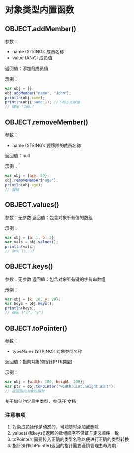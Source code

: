 # 对象类型内置函数

## OBJECT.addMember()

参数：
- name (STRING): 成员名称
- value (ANY): 成员值

返回值：添加的成员值

示例：
```javascript
var obj = {};
obj.addMember("name", "John");
println(obj.name); 
println(obj["name"]); //下标方式取值
// 输出 "John"
```

## OBJECT.removeMember()

参数：
- name (STRING): 要移除的成员名称

返回值：null

示例：
```javascript
var obj = {age: 20};
obj.removeMember("age");
println(obj.age);
// 报错
```

## OBJECT.values()

参数：无参数
返回值：包含对象所有值的数组

示例：
```javascript
var obj = {a: 1, b: 2};
var vals = obj.values();
println(vals);
// 输出 [1, 2]
```

## OBJECT.keys()

参数：无参数
返回值：包含对象所有键的字符串数组

示例：
```javascript
var obj = {x: 10, y: 20};
var keys = obj.keys();
println(keys);
// 输出 ["x", "y"]
```

## OBJECT.toPointer()

参数：
- typeName (STRING): 对象类型名称

返回值：指向对象的指针(PTR类型)

示例：
```javascript
var obj = {width: 100, height: 200};
var ptr = obj.toPointer("width:uint,height:uint");
// 返回指向对象的指针
```
关于如何约定原生类型，参见FFI文档

### 注意事项

1. 对象成员操作是动态的，可以随时添加或删除
2. values()和keys()返回的数组顺序不保证与定义顺序一致
3. toPointer()需要传入正确的类型名称以便进行正确的类型转换
4. 指针操作(toPointer)返回的指针需要谨慎管理生命周期
